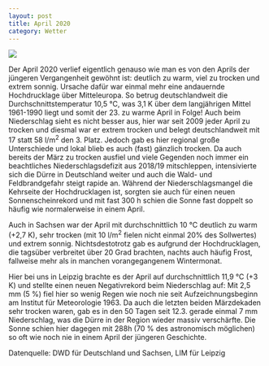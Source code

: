 ```yaml
---
layout: post
title: April 2020
category: Wetter
---
```


![](https://pbs.twimg.com/media/EXMK4rKXQA0g3ez?format=jpg&name=small)

Der April 2020 verlief eigentlich genauso wie man es von den Aprils der jüngeren Vergangenheit gewöhnt ist: deutlich zu warm, viel zu trocken und extrem sonnig. Ursache dafür war einmal mehr eine andauernde Hochdrucklage über Mitteleuropa. So betrug deutschlandweit die Durchschnittstemperatur 10,5 °C, was 3,1 K über dem langjährigen Mittel 1961-1990 liegt und somit der 23. zu warme April in Folge! Auch beim Niederschlag sieht es nicht besser aus, hier war seit 2009 jeder April zu trocken und diesmal war er extrem trocken und belegt deutschlandweit mit 17 statt 58 l/m<sup>2</sup> den 3. Platz. Jedoch gab es hier regional große Unterschiede und lokal blieb es auch (fast) gänzlich trocken. Da auch bereits der März zu trocken ausfiel und viele Gegenden noch immer ein beachtliches Niederschlagsdefizit aus 2018/19 mitschleppen, intensivierte sich die Dürre in Deutschland weiter und auch die Wald- und Feldbrandgefahr steigt rapide an. Während der Niederschlagsmangel die Kehrseite der Hochdrucklagen ist, sorgten sie auch für einen neuen Sonnenscheinrekord und mit fast 300 h schien die Sonne fast doppelt so häufig wie normalerweise in einem April. 

Auch in Sachsen war der April mit durchschnittlich 10 °C deutlich zu warm (+2,7 K), sehr trocken (mit 10 l/m<sup>2</sup> fielen nicht einmal 20% des Sollwertes) und extrem sonnig. Nichtsdestotrotz gab es aufgrund der Hochdrucklagen, die tagsüber verbreitet über 20 Grad brachten, nachts auch häufig Frost, fallweise mehr als in manchen vorangegangenem Wintermonat. 

Hier bei uns in Leipzig brachte es der April auf durchschnittlich 11,9 °C (+3 K) und stellte einen neuen Negativrekord beim Niederschlag auf: Mit 2,5 mm (5 %) fiel hier so wenig Regen wie noch nie seit Aufzeichnungsbeginn am Institut für Meteorologie 1963. Da auch die letzten beiden Märzdekaden sehr trocken waren, gab es in den 50 Tagen seit 12.3. gerade einmal 7 mm Niederschlag, was die Dürre in der Region wieder massiv verschärfte. Die Sonne schien hier dagegen mit 288h (70 % des astronomisch möglichen) so oft wie noch nie in einem April der jüngeren Geschichte.

Datenquelle: DWD für Deutschland und Sachsen, LIM für Leipzig
